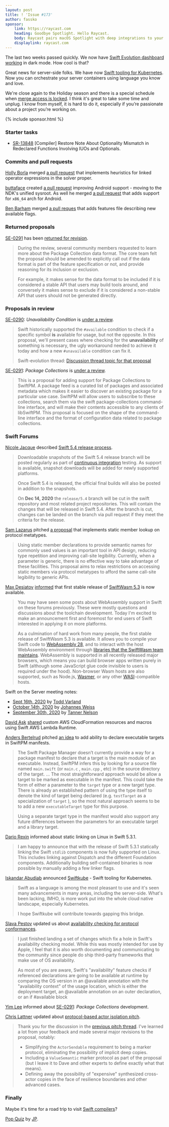 ```yaml
---
layout: post
title: ! 'Issue #173'
author: fassko
sponsor:
    link: https://raycast.com
    heading: Goodbye Spotlight. Hello Raycast.
    body: Raycast pairs macOS Spotlight with deep integrations to your web apps. Create issues in Jira, merge pull requests in GitHub, or join Zoom calls with a few keyboard shortcuts. Extend the app with scripts to automate every-day tasks. Built for macOS with 100% Swift inside.
    displaylink: raycast.com
---
```


The last two weeks passed quickly. We now have [Swift Evolution dashboard](https://t.co/1dmN0Ppvf2?amp=1) [working](https://github.com/apple/swift-evolution/pull/1177) in dark mode. How cool is that?

Great news for server-side folks. We have now [Swift tooling for Kubernetes](https://github.com/swiftkube). Now you can orchestrate your server containers using language you know and love.

We're close again to the Holiday season and there is a special schedule when [merge access is locked](https://forums.swift.org/t/holiday-schedule/41945). I think it's great to take some time and unplug. I know from myself, it is hard to do it, especially if you’re passionate about a project you’re working on.

<!--excerpt-->

{% include sponsor.html %}

### Starter tasks

- [SR-13848](https://bugs.swift.org/browse/SR-13848) [Compiler] Restore Note About Optionality Mismatch in Redeclared Functions Involving IUOs and Optionals.

### Commits and pull requests

[Holly Borla](https://github.com/hborla) merged [a pull request](https://github.com/apple/swift/pull/34399) that implements heuristics for linked operator expressions in the solver proper.

[buttaface](https://github.com/buttaface) created [a pull request](https://github.com/apple/swift/pull/34491) improving Android support - moving to the NDK's unified sysroot. As well he merged [a pull request](https://github.com/apple/swift/pull/34661) that adds support for `x86_64` arch for Android.

[Ben Barham](https://github.com/bnbarham) merged [a pull reques](https://github.com/apple/swift/pull/34697) that adds features file describing new available flags.

### Returned proposals

[SE-0291](https://github.com/apple/swift-evolution/blob/main/proposals/0291-package-collections.md) has been [returned for revision](https://forums.swift.org/t/returned-for-revision-se-0291-package-collections/42109).

> During the review, several community members requested to learn more about the Package Collection data format. The core team felt the proposal should be amended to explicitly call out if the data format is part of the feature specification or not, and provide reasoning for its inclusion or exclusion.
>
> For example, it makes sense for the data format to be included if it is considered a stable API that users may build tools around, and conversely it makes sense to exclude if it is considered a non-stable API that users should not be generated directly.

### Proposals in review

[SE-0290](https://github.com/apple/swift-evolution/blob/main/proposals/0290-negative-availability.md): *Unavailability Condition* is [under a review](https://forums.swift.org/t/se-0290-unavailability-condition/41873).

> Swift historically supported the `#available` condition to check if a specific symbol **is** available for usage, but not the opposite. In this proposal, we'll present cases where checking for the **unavailability** of something is necessary, the ugly workaround needed to achieve it today and how a new `#unavailable` condition can fix it.
>
> Swift-evolution thread: [Discussion thread topic for that proposal](https://forums.swift.org/t/support-negative-availability-literals/39946)

[SE-0291](https://github.com/apple/swift-evolution/blob/main/proposals/0291-package-collections.md): *Package Collections* is [under a review](https://forums.swift.org/t/se-0291-package-collections/41905).

> This is a proposal for adding support for Package Collections to SwiftPM. A package feed is a curated list of packages and associated metadata which makes it easier to discover an existing package for a particular use case. SwiftPM will allow users to subscribe to these collections, search them via the swift package-collections command-line interface, and will make their contents accessible to any clients of libSwiftPM. This proposal is focused on the shape of the command-line interface and the format of configuration data related to package collections.

### Swift Forums

[Nicole Jacque](https://twitter.com/racer_girl27) described [Swift 5.4 release process](https://forums.swift.org/t/swift-5-4-release-process/41936).

> Downloadable snapshots of the Swift 5.4 release branch will be posted regularly as part of [continuous integration](https://ci.swift.org/) testing. As support is available, snapshot downloads will be added for newly supported platforms.
> 
> Once Swift 5.4 is released, the official final builds will also be posted in addition to the snapshots.
>
> On **Dec 14, 2020** the `release/5.4` branch will be cut in the swift repository and most related project repositories. This will contain the changes that will be released in Swift 5.4. After the branch is cut, changes can be landed on the branch via pull request if they meet the criteria for the release.

[Sam Lazarus](https://forums.swift.org/u/slazarus) pitched [a proposal](https://forums.swift.org/t/proposal-static-member-lookup-on-protocol-metatypes/41946) that implements static member lookup on protocol metatypes.

> Using static member declarations to provide semantic names for commonly used values is an important tool in API design, reducing type repetition and improving call-site legibility. Currently, when a parameter is generic, there is no effective way to take advantage of these facilities. This proposal aims to relax restrictions on accessing static members via protocol metatypes to afford the same call-site legibility to generic APIs.

[Max Desiatov](https://twitter.com/MaxDesiatov) [informed](https://forums.swift.org/t/first-stable-release-of-swiftwasm-5-3-is-now-available/41868) that first stable release of [SwiftWasm 5.3](https://github.com/swiftwasm/swift/releases/tag/swift-wasm-5.3.0-RELEASE) is now available.

> You may have seen some posts about WebAssembly support in Swift on these forums previously. These were mostly questions and discussions about the toolchain development. Today I'm excited to make an announcement first and foremost for end users of Swift interested in applying it on more platforms.
>
> As a culmination of hard work from many people, the first stable release of SwiftWasm 5.3 is available. It allows you to compile your Swift code to [WebAssembly 28](https://webassembly.org/), and to interact with the host WebAssembly environment through [libraries that the SwiftWasm team maintains](https://github.com/swiftwasm/JavaScriptKit). WebAssembly is supported in all recently released major browsers, which means you can build browser apps written purely in Swift (although some JavaScript glue code invisible to users is required under the hood). Non-browser Wasm hosts are also supported, such as Node.js, [Wasmer](https://wasmer.io/), or any other [WASI](https://wasi.dev/)-compatible hosts.

Swift on the Server meeting notes:
* [Sept 16th, 2020](https://forums.swift.org/t/sept-16th-2020/41928) by [Todd Varland](https://forums.swift.org/u/varland)
* [October 14th, 2020](https://forums.swift.org/t/october-14th-2020/42079) by [Johannes Weiss](https://twitter.com/johannesweiss)
* [September 30th, 2020](https://forums.swift.org/t/september-30th-2020/42072) by [Tanner Nelson](https://twitter.com/tanner0101)

[David Ask](https://forums.swift.org/u/David_Ask) [shared](https://forums.swift.org/t/custom-aws-cloudformation-resources-and-macros-using-swift-aws-lambda-runtime/41935) custom AWS CloudFormation resources and macros using Swift AWS Lambda Runtime.

[Anders Bertelrud](https://forums.swift.org/u/abertelrud) pitched [an idea](https://forums.swift.org/t/pitch-ability-to-declare-executable-targets-in-swiftpm-manifests-to-support-main/41968) to add ability to declare executable targets in SwiftPM manifests.

> The Swift Package Manager doesn’t currently provide a way for a package manifest to declare that a target is the main module of an executable. Instead, SwiftPM infers this by looking for a source file named  `main.swift`  (or  `main.c` ,  `main.cpp` , etc) in the source directory of the target.
> ...
> The most straightforward approach would be allow a target to be marked as executable in the manifest. This could take the form of either a parameter to the  `target`  type or a new target type. There is already an established pattern of using the type itself to denote the kind of target being declared (e.g.  `testTarget`  as a specialization of  `target` ), so the most natural approach seems to be to add a new  `executableTarget`  type for this purpose.
> 
> Using a separate target type in the manifest would also support any future differences between the parameters for an executable target and a library target.

[Dario Rexin](https://forums.swift.org/u/drexin) informed about static linking on Linux in Swift 5.3.1.

> I am happy to announce that with the release of Swift 5.3.1 statically linking the Swift `stdlib` components is now fully supported on Linux. This includes linking against Dispatch and the different Foundation components. Additionally building self-contained binaries is now possible by manually adding a few linker flags.

[Iskandar Abudiab](https://forums.swift.org/u/iabudiab) announced [Swiftkube](https://github.com/swiftkube) - Swift tooling for Kubernetes.

> Swift as a language is among the most pleasant to use and it's seen many advancements in many areas, including the server-side. What's been lacking, IMHO, is more work put into the whole cloud native landscape, especially Kubernetes.
>
> I hope Swiftkube will contribute towards gapping this bridge.

[Slava Pestov](https://twitter.com/slava_pestov) updated us about [availability checking for protocol conformances](https://forums.swift.org/t/availability-checking-for-protocol-conformances/42066).

> I just finished landing a set of changes which fix a hole in Swift's availability checking model. While this was mostly intended for use by Apple, I feel that it is also worth documenting and communicating to the community since people do ship third-party frameworks that make use of OS availability.
>
> As most of you are aware, Swift's "availability" feature checks if referenced declarations are going to be available at runtime by comparing the OS version in an @available annotation with the "availability context" of the usage location, which is either the deployment target, an @available annotation on an outer declaration, or an if #available block

[Yim Lee](https://github.com/yim-lee/) informed about [SE-0291](https://github.com/apple/swift-evolution/blob/main/proposals/0291-package-collections.md): *Package Collections* development.

[Chris Lattner](https://twitter.com/clattner_llvm) updated about [protocol-based actor isolation pitch](https://forums.swift.org/t/pitch-2-protocol-based-actor-isolation/42123).

> Thank you for the discussion in the [previous pitch thread](https://forums.swift.org/t/pitch-protocol-based-actor-isolation/41677/1). I've learned a lot from your feedback and made several major revisions to the proposal, notably:
> 
> * Simplifying the `ActorSendable` requirement to being a marker protocol, eliminating the possibility of implicit deep copies.
> * Including a `ValueSemantic` marker protocol as part of the proposal (but I leave it to Dave and other experts to define exactly what that means).
> * Defining away the possibility of "expensive" synthesized cross-actor copies in the face of resilience boundaries and other advanced cases.

### Finally

Maybe it's time for a road trip to visit [Swift compilers](https://twitter.com/jckarter/status/1324453480317087744)?

[Pop Quiz](https://twitter.com/simjp/status/1328729653440360450) by [JP](https://twitter.com/simjp).